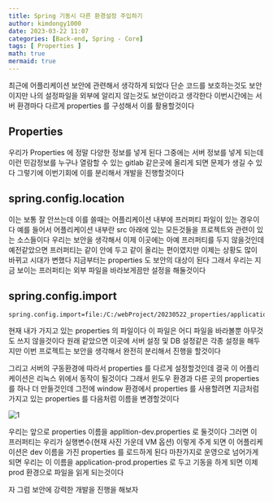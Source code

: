 ```yaml
---
title: Spring 기동시 다른 환경설정 주입하기
author: kimdongy1000
date: 2023-03-22 11:07
categories: [Back-end, Spring - Core]
tags: [ Properties ]
math: true
mermaid: true
---
```


최근에 어플리케이션 보안에 관련해서 생각하게 되었다 단순 코드를 보호하는것도 보안이지만 나의 설정파일을 외부에 알리지 않는것도 보안이라고 생각한다 
이번시간에는 서버 환경마다 다르게 properties 를 구성해서 이를 활용할것이다 

## Properties 

우리가 Properties 에 정말 다양한 정보를 넣게 된다 그중에는 서버 정보를 넣게 되는데 이런 민감정보를 누구나 열람할 수 있는 gitlab 같은곳에 올리게 되면 문제가 생길 수 있다 
그렇기에 이번기회에 이를 분리해서 개발을 진행할것이다 

## spring.config.location
이는 보통 잘 안쓰는데 이를 쓸때는 어플리케이션 내부에 프러퍼티 파일이 있는 경우이다 예를 들어서 어플리케이션 내부란 
src 아래에 있는 모든것들을 프로젝트와 관련이 있는 소스들이다 우리는 보안을 생각해서 이제 이곳에는 아예 프러퍼티를 두지 않을것인데 예전같았으면 
프러퍼티는 같이 안에 두고 같이 올리는 편이였지만 이제는 상황도 많이 바뀌고 시대가 변했다 지금부터는 properties 도 보안의 대상이 된다 
그래서 우리는 지금 보이는 프러퍼티는 외부 파일을 바라보게끔만 설정을 해둘것이다 

## spring.config.import
```
spring.config.import=file:/C:/webProject/20230522_properties/application.properties,file:/C:/webProject/20230522_properties/db.properties

```
현재 내가 가지고 있는 properties 의 파일이다 이 파일은 어디 파일을 바라볼뿐 아무것도 쓰지 않을것이다 원래 같았으면 이곳에 서버 설정 및 DB 설정같은 각종 설정을 해두지만 
이번 프로젝트는 보안을 생각해서 완전히 분리해서 진행을 할것이다 

그리고 서버의 구동환경에 따라서 properties 를 다르게 설정할것인데 결국 이 어플리케이션은 리눅스 위에서 동작이 될것이다 그래서 윈도우 환경과 다른 곳의 properties 를 하나 더 만들것인데 그전에 window 환경에서 properties 를 사용할려면 지금처럼 가지고 있는 properties 를 다음처럼 이름을 변경할것이다 

![1](https://github.com/SH-Yeon93/ImageStore/assets/58513678/d58f4fd7-560e-4d0a-ae8e-7cf30c48e7d7)

우리는 앞으로 properties 이름을 applition-dev.properties 로 둘것이다 그러면 이 프러퍼티는 우리가 실행변수(현재 사진 가운데 VM 옵션) 이렇게 주게 되면 
이 어플리케이션은 dev 이름을 가진 properties 를 로드하게 된다 마찬가지로 운영으로 넘어가게 되면 우리는 이 이름을 application-prod.properties 로 두고 기동을 하게 되면 
이제 prod 환경으로 파일을 읽게 되는것이다 

자 그럼 보안에 강력한 개발을 진행을 해보자 





